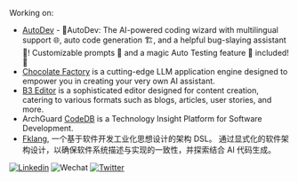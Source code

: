 Working on:

- [AutoDev](https://github.com/unit-mesh/auto-dev) - 🧙‍AutoDev: The AI-powered coding wizard with multilingual support 🌐, auto code generation 🏗️, and a helpful bug-slaying assistant 🐞! Customizable prompts 🎨 and a magic Auto Testing feature 🧪 included! 🚀
- [Chocolate Factory](https://github.com/unit-mesh/chocolate-factory) is a cutting-edge LLM application engine designed to empower you in creating your very own AI assistant. 
- [B3 Editor](https://github.com/unit-mesh/b3) is a sophisticated editor designed for content creation, catering to various formats such as blogs, articles, user stories, and more. 
- ArchGuard [CodeDB](https://github.com/archguard/codedb-poc) is a Technology Insight Platform for Software Development.
- [Fklang](https://github.com/feakin/fklang), 一个基于软件开发工业化思想设计的架构 DSL。 通过显式化的软件架构设计，以确保软件系统描述与实现的一致性，并探索结合 AI 代码生成。

[![Linkedin](https://img.shields.io/badge/-LinkedIn-blue?style=flat&logo=Linkedin&logoColor=white)](https://www.linkedin.com/in/phodal/)
![Wechat](https://img.shields.io/badge/-phodal02-green?style=flat&logo=Wechat&logoColor=white)
[![Twitter](https://img.shields.io/badge/-Twitter-blue?style=flat&logo=Twitter&logoColor=white)](https://twitter.com/phodal_huang)
